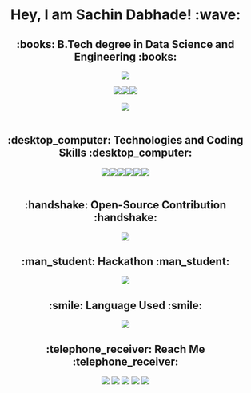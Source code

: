 <h1 align="center">Hey, I am Sachin Dabhade! :wave:</h1>
<h2 align="center">:books: B.Tech degree in Data Science and Engineering :books:</h2>

<p align="center">
  <a href="https://github.com/SachinDabhade/"><img src="https://readme-typing-svg.herokuapp.com?lines=Data+Science+and+Engineering+Student;Python%20|%20Machine+Learning%20|%20Deep+Learning;Open+Source+Contributor;Club+Head+of+Data+Polaris;Nano-Degree:+Python+for+Artificial+Intelligence;Learning+Japanese+N5&center=true&width=550&height=40"></a>
</p>

<div align="center">
<img src='https://img.shields.io/github/followers/SachinDabhade?logo=Github&style=for-the-badge'><img src="https://img.shields.io/github/stars/SachinDabhade?style=for-the-badge"><a href="https://github.com/SachinDabhade/"><img src="https://komarev.com/ghpvc/?username=SachinDabhade&style=for-the-badge"></a>
</div>
<!-- <a align="center" href="https://portfolio-sachin-dabhade.web.app/#">![Personal Website](https://img.shields.io/website?style=for-the-badge&up_color=blue&up_message=Personal%20PortFolio&url=https://portfolio-sachin-dabhade.web.app/#)</a> -->
<br>
<div align="center">
<img src="https://github-readme-stats.vercel.app/api?username=SachinDabhade&show_icons=true&theme=chartreuse-dark">
</div>
<!-- ![Sachin's GitHub stats](https://github-readme-stats.vercel.app/api?username=SachinDabhade&show_icons=true&theme=chartreuse-dark) -->

<br>
<h2 align="center">:desktop_computer: Technologies and Coding Skills :desktop_computer:</h2>
<div align="center">
<img align="center" src="https://img.shields.io/badge/Python-3776AB?style=for-the-badge&logo=python&logoColor=white"><img align="center" src="https://img.shields.io/badge/HTML-239120?style=for-the-badge&logo=html5&logoColor=white"><img align="center" src="https://img.shields.io/badge/Bootstrap-563D7C?style=for-the-badge&logo=bootstrap&logoColor=white"><img align="center" src="https://img.shields.io/badge/MySQL-00000F?style=for-the-badge&logo=mysql&logoColor=white"><img align="center" src="https://img.shields.io/badge/Django-092E20?style=for-the-badge&logo=django&logoColor=white"><img align="center" src="https://img.shields.io/badge/C-00599C?style=for-the-badge&logo=c&logoColor=white">
</div>
<!-- ![Sachin's GitHub stats](https://img.shields.io/badge/Python-3776AB?style=for-the-badge&logo=python&logoColor=white) -->
<!-- ![Sachin's GitHub stats](https://img.shields.io/badge/HTML-239120?style=for-the-badge&logo=html5&logoColor=white) -->
<!-- ![Sachin's GitHub stats](https://img.shields.io/badge/Bootstrap-563D7C?style=for-the-badge&logo=bootstrap&logoColor=white) -->
<!-- ![Sachin's GitHub stats](https://img.shields.io/badge/MySQL-00000F?style=for-the-badge&logo=mysql&logoColor=white) -->
<!-- ![Sachin's GitHub stats](https://img.shields.io/badge/Django-092E20?style=for-the-badge&logo=django&logoColor=white) -->
<!-- ![Sachin's GitHub stats](https://img.shields.io/badge/C-00599C?style=for-the-badge&logo=c&logoColor=white) -->

<br>
<h2 align="center">:handshake: Open-Source Contribution :handshake:</h2>
<p align="center">
  <a href="https://github.com/SachinDabhade/"><img src="https://readme-typing-svg.herokuapp.com?lines=Successfully+Contributing+from+2+Years;Achieve+Top-50+Rank+in+Open+Force+2022;GSSoC+2022+Contributor;HacktoberFest+2022+Contributor&center=true&width=550&height=40"></a>
</p>

<h2 align="center">:man_student: Hackathon :man_student:</h2>
<p align="center">
  <a href="https://github.com/SachinDabhade/"><img src="https://readme-typing-svg.herokuapp.com?lines=Smart+India+Hackathon+Grand+Finalist+2022;SunHack+International+Level+Hackathon+2022;DataHack%20(Techyone)+Finalist+2022;2nd+Rank+in+Hacky-Holi+2022;Sustainability+Hackathon+2023&center=true&width=550&height=40"></a>
</p>

<h2 align="center">:smile: Language Used :smile:</h2>
<div align="center"><img src="https://github-readme-stats.vercel.app/api/top-langs/?username=SachinDabhade&layout=compact"></div>


<h2 align="center">:telephone_receiver: Reach Me :telephone_receiver:</h2>
<div align="center">
<a href="https://www.linkedin.com/in/sachin-dabhade-84b9a61b5/"><img src="https://img.shields.io/badge/LinkedIn-0077B5?style=for-the-badge&logo=linkedin&logoColor=white"></a>
<a href="https://www.github.com/SachinDabhade/"><img src="https://img.shields.io/badge/GitHub-100000?style=for-the-badge&logo=github&logoColor=white"></a>
<a href="https://medium.com/@sachindabhade1922"><img src="https://img.shields.io/badge/Medium-12100E?style=for-the-badge&logo=medium&logoColor=black"></a>
<a href="https://sesmoodlexamination.blogspot.com/"><img src="https://img.shields.io/badge/Blogger-FF5722?style=for-the-badge&logo=blogger&logoColor=white"></a>
<a href="mailto:sachindabhade1922@gmail.com"><img src="https://img.shields.io/badge/Gmail-D14836?style=for-the-badge&logo=gmail&logoColor=white"></a>
</div>
